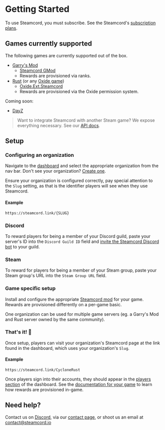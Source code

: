 # Getting Started

To use Steamcord, you must subscribe. See the Steamcord's [subscription plans](https://steamcord.io/pricing).

## Games currently supported

The following games are currently supported out of the box.

* [Garry's Mod](https://gmod.facepunch.com/)
  * [Steamcord GMod](https://github.com/Steamcord/SteamcordGMod)
  * Rewards are provisioned via ranks.
* [Rust](https://rust.facepunch.com/) (or any [Oxide game](https://umod.org/games))
  * [Oxide.Ext.Steamcord](https://github.com/Steamcord/Oxide.Ext.Steamcord)
  * Rewards are provisioned via the Oxide permission system.

Coming soon:
* [DayZ](https://github.com/Steamcord/SteamcordDayZ)

> Want to integrate Steamcord with another Steam game? We expose everything necessary. See our [API docs](./api/).

## Setup

### Configuring an organization

Navigate to the [dashboard](https://steamcord.io/dashboard) and select the appropriate organization from the nav bar. Don't see your organization? [Create one](https://steamcord.io/orgs/new).

Ensure your organization is configured correctly, pay special attention to the `Slug` setting, as that is the identifier players will see when they use Steamcord.

#### Example

`https://steamcord.link/{SLUG}`

### Discord

To reward players for being a member of your Discord guild, paste your server's ID into the `Discord Guild ID` field and [invite the Steamcord Discord bot](https://steamcord.io/bot) to your guild.

### Steam

To reward for players for being a member of your Steam group, paste your Steam group's URL into the `Steam Group URL` field.

### Game specific setup

Install and configure the appropriate [Steamcord mod](#games-currently-supported) for your game. Rewards are provisioned differently on a per-game basic.

One organization can be used for multiple game servers (eg. a Garry's Mod and Rust server owned by the same community).

### That's it! :tada:

Once setup, players can visit your organization's Steamcord page at the link found in the dashboard, which uses your organization's `Slug`.

#### Example

`https://steamcord.link/CycloneRust`

Once players sign into their accounts, they should appear in the [players section](https://steamcord.io/dashboard/players) of the dashboard. See the [documentation for your game](#games-currently-supported) to learn how rewards are provisioned in-game.

## Need help?

Contact us on [Discord](https://steamcord.io/discord), via our [contact page](https://steamcord.io/contact), or shoot us an email at contact@steamcord.io
